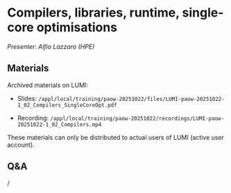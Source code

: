 # Compilers, libraries, runtime, single-core optimisations

*Presenter: Alfio Lazzaro (HPE)*

## Materials

<!--
Course materials will be made available during and after the course
-->

<!--
Temporary location of materials (for the lifetime of the training project):

-   Slides: `/project/project_465002175/Slides/HPE/02_Compilers_SingleCoreOpt.pdf`
-->

Archived materials on LUMI:

-   Slides: `/appl/local/training/paow-20251022/files/LUMI-paow-20251022-1_02_Compilers_SingleCoreOpt.pdf`

-   Recording: `/appl/local/training/paow-20251022/recordings/LUMI-paow-20251022-1_02_Compilers.mp4`

These materials can only be distributed to actual users of LUMI (active user account).


## Q&A

/
